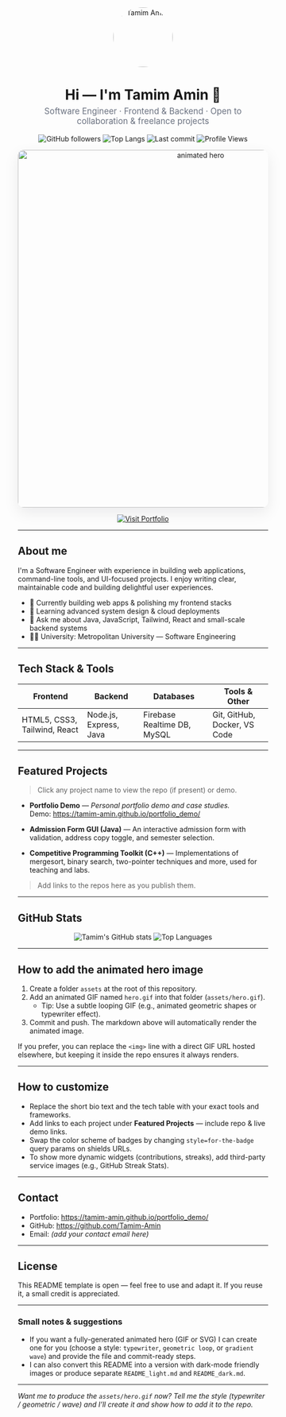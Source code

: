 <!-- README.md for Tamim-Amin (GitHub Profile) -->
<!-- Place this file in the root of your profile repository (repo name must match your username: Tamim-Amin) -->

<div align="center">
  <!-- Avatar -->
  <img src="https://github.com/Tamim-Amin.png" alt="Tamim Amin" width="120" style="border-radius:50%"/>

  <!-- Title -->
  <h1 style="margin-bottom:6px">Hi — I'm Tamim Amin 👋</h1>
  <p style="margin-top:0; font-size:1.05rem; color:#6b7280">
    Software Engineer · Frontend & Backend · Open to collaboration & freelance projects
  </p>

  <!-- Badges -->
  <p>
    <img alt="GitHub followers" src="https://img.shields.io/github/followers/Tamim-Amin?label=Follow&style=for-the-badge">
    <img alt="Top Langs" src="https://img.shields.io/github/languages/top/Tamim-Amin?style=for-the-badge">
    <img alt="Last commit" src="https://img.shields.io/github/last-commit/Tamim-Amin?style=for-the-badge">
    <img alt="Profile Views" src="https://komarev.com/ghpvc/?username=Tamim-Amin&style=for-the-badge"/>
  </p>

  <!-- Animated hero (replace with your animated gif placed at /assets/hero.gif) -->
  <!-- To enable animation: add an animated GIF at ./assets/hero.gif in this repo (instructions below) -->
  <p>
    <img src="assets/hero.gif" alt="animated hero" width="720" style="max-width:100%; border-radius:12px; box-shadow: 0 10px 30px rgba(2,6,23,0.08);">
  </p>

  <!-- Portfolio button -->
  <p>
    <a href="https://tamim-amin.github.io/portfolio_demo/" target="_blank">
      <img alt="Visit Portfolio" src="https://img.shields.io/badge/Portfolio-View%20Demo-blue?style=for-the-badge&logo=webflow">
    </a>
  </p>
</div>

---

## About me
I'm a Software Engineer with experience in building web applications, command-line tools, and UI-focused projects. I enjoy writing clear, maintainable code and building delightful user experiences.

- 🔭 Currently building web apps & polishing my frontend stacks  
- 🌱 Learning advanced system design & cloud deployments  
- 💬 Ask me about Java, JavaScript, Tailwind, React and small-scale backend systems  
- 👨‍💻 University: Metropolitan University — Software Engineering

---

## Tech Stack & Tools
| Frontend | Backend | Databases | Tools & Other |
|---|---|---|---|
| HTML5, CSS3, Tailwind, React | Node.js, Express, Java | Firebase Realtime DB, MySQL | Git, GitHub, Docker, VS Code |

---

## Featured Projects
> Click any project name to view the repo (if present) or demo.

- **Portfolio Demo** — *Personal portfolio demo and case studies.*  
  Demo: https://tamim-amin.github.io/portfolio_demo/

- **Admission Form GUI (Java)** — An interactive admission form with validation, address copy toggle, and semester selection.

- **Competitive Programming Toolkit (C++)** — Implementations of mergesort, binary search, two-pointer techniques and more, used for teaching and labs.

> Add links to the repos here as you publish them.

---

## GitHub Stats
<!-- You can use GitHub Readme Stats for dynamic cards. Keep these images as-is to show dynamic stats. -->
<p align="center">
  <img src="https://github-readme-stats.vercel.app/api?username=Tamim-Amin&show_icons=true&theme=default&count_private=true" alt="Tamim's GitHub stats" />
  <img src="https://github-readme-stats.vercel.app/api/top-langs/?username=Tamim-Amin&layout=compact" alt="Top Languages" />
</p>

---

## How to add the animated hero image
1. Create a folder `assets` at the root of this repository.
2. Add an animated GIF named `hero.gif` into that folder (`assets/hero.gif`).  
   - Tip: Use a subtle looping GIF (e.g., animated geometric shapes or typewriter effect).
3. Commit and push. The markdown above will automatically render the animated image.

If you prefer, you can replace the `<img>` line with a direct GIF URL hosted elsewhere, but keeping it inside the repo ensures it always renders.

---

## How to customize
- Replace the short bio text and the tech table with your exact tools and frameworks.
- Add links to each project under **Featured Projects** — include repo & live demo links.
- Swap the color scheme of badges by changing `style=for-the-badge` query params on shields URLs.
- To show more dynamic widgets (contributions, streaks), add third-party service images (e.g., GitHub Streak Stats).

---

## Contact
- Portfolio: https://tamim-amin.github.io/portfolio_demo/  
- GitHub: https://github.com/Tamim-Amin  
- Email: *(add your contact email here)*

---

## License
This README template is open — feel free to use and adapt it. If you reuse it, a small credit is appreciated.

---

### Small notes & suggestions
- If you want a fully-generated animated hero (GIF or SVG) I can create one for you (choose a style: `typewriter`, `geometric loop`, or `gradient wave`) and provide the file and commit-ready steps.
- I can also convert this README into a version with dark-mode friendly images or produce separate `README_light.md` and `README_dark.md`.

---

*Want me to produce the `assets/hero.gif` now? Tell me the style (typewriter / geometric / wave) and I’ll create it and show how to add it to the repo.*
